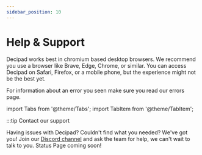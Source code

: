 ```yaml
---
sidebar_position: 10
---
```


# Help & Support

Decipad works best in chromium based desktop browsers. We recommend you use a browser like Brave, Edge, Chrome, or similar. You can access Decipad on Safari, Firefox, or a mobile phone, but the experience might not be the best yet.

For information about an error you seen make sure you read our errors page.

import Tabs from '@theme/Tabs';
import TabItem from '@theme/TabItem';

:::tip Contact our support

<Tabs>
  <TabItem value="discord" label="Discord (Preferred)" default>
    Having issues with Decipad? Couldn't find what you needed? We've got you! Join our <a href="https://discord.com/invite/HwDMqwbGmc">Discord channel</a> and ask the team for help, we can't wait to talk to you.
  </TabItem>
  <TabItem value="statuspage" label="Status Page">
    Status Page coming soon!
  </TabItem>
</Tabs>
